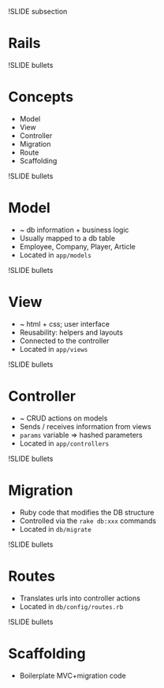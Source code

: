 !SLIDE subsection

# Rails #

!SLIDE bullets

# Concepts #

* Model
* View
* Controller
* Migration
* Route
* Scaffolding


!SLIDE bullets

# Model #

* ~ db information + business logic
* Usually mapped to a db table
* Employee, Company, Player, Article
* Located in `app/models`

!SLIDE bullets

# View #

* ~ html + css; user interface
* Reusability: helpers and layouts
* Connected to the controller
* Located in `app/views`

!SLIDE bullets

# Controller #

* ~ CRUD actions on models
* Sends / receives information from views
* `params` variable => hashed parameters
* Located in `app/controllers`

!SLIDE bullets

# Migration #

* Ruby code that modifies the DB structure
* Controlled via the `rake db:xxx` commands
* Located in `db/migrate`

!SLIDE bullets

# Routes #

* Translates urls into controller actions
* Located in `db/config/routes.rb`


!SLIDE bullets

# Scaffolding #

* Boilerplate MVC+migration code
